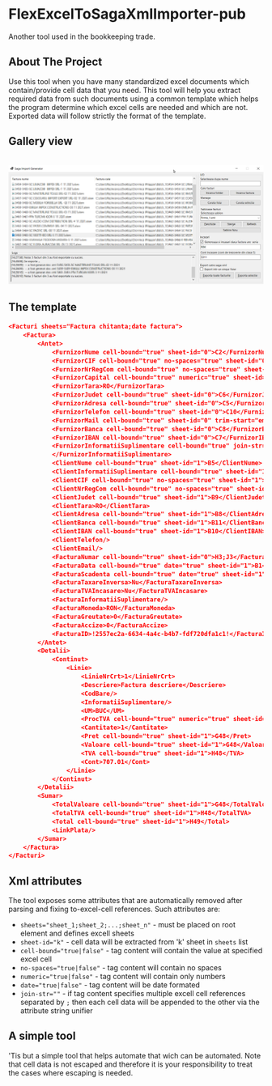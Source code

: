 # FlexExcelToSagaXmlImporter-pub
Another tool used in the bookkeeping trade.


## About The Project
Use this tool when you have many standardized excel documents which contain/provide cell data that you need. 
This tool will help you extract required data from such documents using a common template which helps the program determine which excel cells are needed and which are not. Exported data will follow strictly the format of the template.

## Gallery view
<br>
<img src="CustomExcelToSagaXmlExporter.png" />

## The template
```json
<Facturi sheets="Factura chitanta;date factura">
	<Factura>
		<Antet>
			<FurnizorNume cell-bound="true" sheet-id="0">C2</FurnizorNume>
			<FurnizorCIF cell-bound="true" no-spaces="true" sheet-id="0">C4</FurnizorCIF>
			<FurnizorNrRegCom cell-bound="true" no-spaces="true" sheet-id="0">C3</FurnizorNrRegCom>
			<FurnizorCapital cell-bound="true" numeric="true" sheet-id="0">C9</FurnizorCapital>
			<FurnizorTara>RO</FurnizorTara>
			<FurnizorJudet cell-bound="true" sheet-id="0">C6</FurnizorJudet>
			<FurnizorAdresa cell-bound="true" sheet-id="0">C5</FurnizorAdresa>
			<FurnizorTelefon cell-bound="true" sheet-id="0">C10</FurnizorTelefon>
			<FurnizorMail cell-bound="true" sheet-id="0" trim-start="email:">A11</FurnizorMail>
			<FurnizorBanca cell-bound="true" sheet-id="0">C8</FurnizorBanca>
			<FurnizorIBAN cell-bound="true" sheet-id="0">C7</FurnizorIBAN>
			<FurnizorInformatiiSuplimentare cell-bound="true" join-str=";" sheet-id="0">C10;A11;C8
			</FurnizorInformatiiSuplimentare>
			<ClientNume cell-bound="true" sheet-id="1">B5</ClientNume>
			<ClientInformatiiSuplimentare cell-bound="true" sheet-id="1">B11</ClientInformatiiSuplimentare>
			<ClientCIF cell-bound="true" no-spaces="true" sheet-id="1">B7</ClientCIF>
			<ClientNrRegCom cell-bound="true" no-spaces="true" sheet-id="1">B6</ClientNrRegCom>
			<ClientJudet cell-bound="true" sheet-id="1">B9</ClientJudet>
			<ClientTara>RO</ClientTara>
			<ClientAdresa cell-bound="true" sheet-id="1">B8</ClientAdresa>
			<ClientBanca cell-bound="true" sheet-id="1">B11</ClientBanca>
			<ClientIBAN cell-bound="true" sheet-id="1">B10</ClientIBAN>
			<ClientTelefon/>
			<ClientEmail/>
			<FacturaNumar cell-bound="true" sheet-id="0">H3;J3</FacturaNumar>
			<FacturaData cell-bound="true" date="true" sheet-id="1">B1</FacturaData>
			<FacturaScadenta cell-bound="true" date="true" sheet-id="1">B1</FacturaScadenta>
			<FacturaTaxareInversa>Nu</FacturaTaxareInversa>
			<FacturaTVAIncasare>Nu</FacturaTVAIncasare>
			<FacturaInformatiiSuplimentare/>
			<FacturaMoneda>RON</FacturaMoneda>
			<FacturaGreutate>0</FacturaGreutate>
			<FacturaAccize>0</FacturaAccize>
			<FacturaID>!2557ec2a-6634-4a4c-b4b7-fdf720dfa1c1!</FacturaID>
		</Antet>
		<Detalii>
			<Continut>
				<Linie>
					<LinieNrCrt>1</LinieNrCrt>
					<Descriere>Factura descriere</Descriere>
					<CodBare/>
					<InformatiiSuplimentare/>
					<UM>BUC</UM>
					<ProcTVA cell-bound="true" numeric="true" sheet-id="0">A13</ProcTVA>
					<Cantitate>1</Cantitate>
					<Pret cell-bound="true" sheet-id="1">G48</Pret>
					<Valoare cell-bound="true" sheet-id="1">G48</Valoare>
					<TVA cell-bound="true" sheet-id="1">H48</TVA>
					<Cont>707.01</Cont>
				</Linie>
			</Continut>
		</Detalii>
		<Sumar>
			<TotalValoare cell-bound="true" sheet-id="1">G48</TotalValoare>
			<TotalTVA cell-bound="true" sheet-id="1">H48</TotalTVA>
			<Total cell-bound="true" sheet-id="1">H49</Total>
			<LinkPlata/>
		</Sumar>
	</Factura>
</Facturi>
```
## Xml attributes
The tool exposes some attributes that are automatically removed after parsing and fixing to-excel-cell references.
Such attributes are:
* `sheets="sheet_1;sheet_2;...;sheet_n"` - must be placed on root element and defines excell sheets
* `sheet-id="k"`						   - cell data will be extracted from 'k' sheet in `sheets` list
* `cell-bound="true|false"` - tag content will contain the value at specified excel cell
* `no-spaces="true|false"`  - tag content will contain no spaces
* `numeric="true|false"`    - tag content will contain only numbers
* `date="true|false"`       - tag content will be date formated
* `join-str=""`			  - if tag content specifies multiple excell cell references separated by `;` then each cell data will be appended to the other via the attribute string unifier



## A simple tool  
'Tis but a simple tool that helps automate that wich can be automated.
Note that cell data is not escaped and therefore it is your responsibility to treat the cases where escaping is needed.  